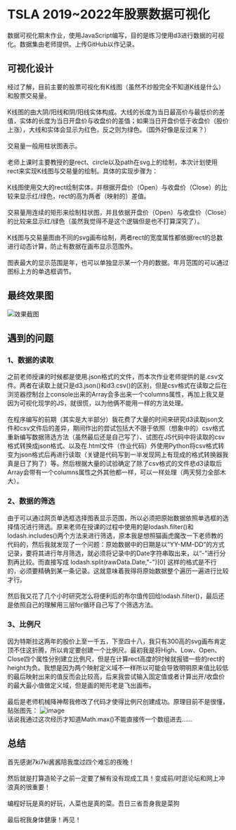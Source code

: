 # TSLA 2019~2022年股票数据可视化
数据可视化期末作业，使用JavaScript编写，目的是练习使用d3进行数据的可视化。数据集由老师提供。上传GitHub以作记录。
## 可视化设计
经过了解，目前主要的股票可视化有K线图（虽然不炒股完全不知道K线是什么）和股票交易量。\
\
K线图的由大阴/阳线和阴/阳线实体构成。大线的长度为当日最高价与最低价的差值，实体的长度为当日开盘价与收盘价的差值；如果当日开盘价低于收盘价（股价上涨），大线和实体会显示为红色，反之则为绿色。（国外好像是反过来？）\
\
交易量一般用柱状图表示。\
\
老师上课时主要教授的是rect、circle以及path在svg上的绘制，本次计划使用rect来实现K线图与交易量的绘制。具体的实现步骤为：\
\
K线图使用交大的rect绘制实体，并根据开盘价（Open）与收盘价（Close）的比较来显示红/绿色，rect的高为两者（映射的）差值。\
\
交易量用连续的矩形来绘制柱状图，并且依据开盘价（Open）与收盘价（Close）的比较来显示红/绿色（虽然我觉得不是这个逻辑但是也不打算深究了）。\
\
K线图与交易量图由不同的svg画布绘制，两者rect的宽度属性都依据rect的总数进行动态计算，防止有数据在画布显示范围外。\
\
图表最大的显示范围是年，也可以单独显示某一个月的数据。年月范围的可以通过图标上方的单选框调节。
## 最终效果图
![效果截图](https://user-images.githubusercontent.com/95087553/170284615-0f028fe7-6b3e-40c0-9bb1-b00317ed13fb.png)
## 遇到的问题
### 1、数据的读取
之前老师授课的时候都是使用.json格式的文件，而本次作业老师提供的是.csv文件。两者在读取上就只是d3.json()和d3.csv()的区别，但是csv格式在读取之后在浏览器控制台上console出来的Array会多出来一个columns属性，再加上我又是因为可视化现学的JS，就很慌，以为他俩不能用一样的方法处理。\
\
在程序编写的前期（其实是大半部分）我花费了大量的时间来研究d3读取json文件和csv文件后的差异，期间作出的尝试包括大不限于依照（想象中的）csv格式重新编写数据筛选方法（虽然最后还是自己写了）、试图在JS代码中将读取的csv格式转换成json格式、以及在.html文件（作业代码）外使用Python将csv格式转变为json格式后再进行读取（关键是代码写到一半发现网上有现成的格式转换器我真是日了狗了）等。然后根据大量的试验确定了除了csv格式的文件悲d3读取后Array会带有一个columns属性之外其他都一样，可以一样处理（两天努力全部木大）。
### 2、数据的筛选
由于可以通过网页单选框选择图表显示范围，所以必须把原始数据依照单选框的选择情况进行筛选。原来老师在授课的过程中使用的是lodash.filter()和lodash.includes()两个方法来进行筛选，原本我是想照猫画虎魔改一下老师教的代码的，然后我就发现了一个问题：原始数据中的日期是以“YY-MM-DD”的方式记录，要将其进行年月筛选，就必须将记录中的Date字符串取出来，以“-”进行分割再比较。而直接写成&nbsp;lodash.split(rawData.Date,"-")[0]&nbsp;这样的格式是不行的，必须要精确到某一条记录。这就意味着我得将原始数据整个遍历一遍进行比较才行。\
\
然后我又花了几个小时研究怎么将便利后的布尔值传回给lodash.filter()，最后还是依照自己的理解用三层for循环自己写了个筛选方法。
### 3、比例尺
因为特斯拉这两年的股价上至一千五，下至四十八，我只有300高的svg画布肯定顶不住这折腾，所以肯定要创建一个比例尺。最初我是将High、Low、Open、Close四个属性分别建立比例尺，但是在计算rect高度的时候就报错一些的rect的height为负。我想是因为两个映射定义域不一样所以可能会导致明明原来值比较低的最后映射出来的值反而会比较高，后来我尝试输入固定值或者计算出开/收盘价的最大最小值做定义域，但是画的矩形老是飞出画布。\
\
最后是老师机械降神帮我修改了代码才使得比例尺创建成功。原理目前不是很懂，贴张图先：
![image](https://user-images.githubusercontent.com/95087553/170301294-1ca4d284-530b-4668-9224-598be87b6114.png) \
话说我通过这次经历才知道Math.max()不能直接传一个数组进去……
## 总结
首先感谢7ki7ki酱酱陪我度过四个难忘的夜晚！ \
\
然后就是打算造轮子之前一定要了解有没有现成工具！变成前/时逛论坛和网上冲浪真的很重要！\
\
编程好玩是真的好玩，人菜也是真的菜。吾日三省吾身我是菜狗\
\
最后祝我身体健康！再见！
